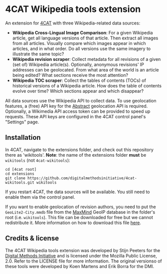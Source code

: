 # 4CAT Wikipedia tools extension

An extension for [4CAT](https://4cat.nl) with three Wikipedia-related data sources:

* **Wikipedia Cross-Lingual Image Comparison**: For a given Wikipedia article, get all language versions of that 
  article. Then extract all images from all articles. Visually compare which images appear in which articles, and in 
  what order. Do all versions use the same imagery to illustrate the same topic?
* **Wikipedia revision scraper**: Collect metadata for all revisions of a given (set of) Wikipedia article(s). 
  Optionally, anonymous revisions' IP addresses can be geolocated. From what area of the world is an article being 
  edited? What sections receive the most attention?
* **Wikipedia TOC scraper**: Collect the tables of contents (TOCs) of historical versions of a Wikipedia article. How 
  does the table of contents evolve over time? Which sections appear and which disappear?

All data sources use the Wikipedia API to collect data. To use geolocation features, a (free) API key for the
[Abstract](https://www.abstractapi.com/api/ip-geolocation-api) geolocation API is required. Optionally, a Wikimedia API
access token can be provided to speed up requests. These API keys are configured in the 4CAT control panel's "Settings"
page.

## Installation
In 4CAT, navigate to the extensions folder, and check out this repository there as 'wikitools'. **Note**: the name of 
the extensions folder **must** be `wikitools` (not `4cat-wikitools`):

```shell
cd [4cat root]
cd extensions
git clone https://github.com/digitalmethodsinitiative/4cat-wikitools.git wikitools
```

If you restart 4CAT, the data sources will be available. You still need to enable them via the control panel.

If you want to enable geolocation of revision authors, you need to put the `GeoLite2-City.mmdb` file from the 
[MaxMind](https://www.maxmind.com/en/solutions/ip-geolocation-databases-api-services) GeoIP database in the folder's 
root (i.e. `wikitools`). This file can be downloaded for free but we cannot redistribute it. More information on how to
download this file [here](https://support.maxmind.com/hc/en-us/articles/4408216157723-Database-Formats).

## Credits & license
The 4CAT Wikipedia tools extension was developed by Stijn Peeters for the [Digital Methods 
Initiative](https://digitalmethods.net) and is licensed under the Mozilla Public License, 2.0. Refer to the LICENSE 
file for more information. The original versionso of these tools were developed by Koen Martens and Erik Borra for the 
DMI.